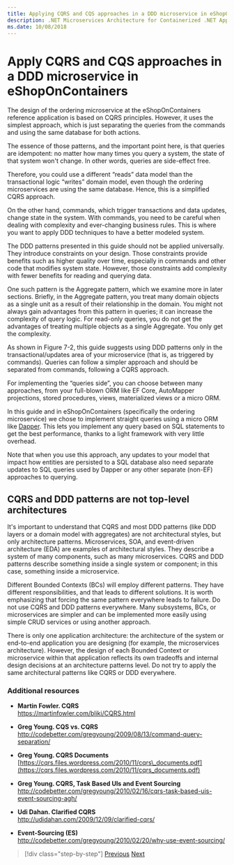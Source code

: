 ```yaml
---
title: Applying CQRS and CQS approaches in a DDD microservice in eShopOnContainers
description: .NET Microservices Architecture for Containerized .NET Applications | Understand the way CQRS is implemented in the ordering microservice in eShopOnContainers.
ms.date: 10/08/2018
---
```

# Apply CQRS and CQS approaches in a DDD microservice in eShopOnContainers

The design of the ordering microservice at the eShopOnContainers reference application is based on CQRS principles. However, it uses the simplest approach, which is just separating the queries from the commands and using the same database for both actions.

The essence of those patterns, and the important point here, is that queries are idempotent: no matter how many times you query a system, the state of that system won't change. In other words, queries are side-effect free.

Therefore, you could use a different “reads” data model than the transactional logic “writes” domain model, even though the ordering microservices are using the same database. Hence, this is a simplified CQRS approach.

On the other hand, commands, which trigger transactions and data updates, change state in the system. With commands, you need to be careful when dealing with complexity and ever-changing business rules. This is where you want to apply DDD techniques to have a better modeled system.

The DDD patterns presented in this guide should not be applied universally. They introduce constraints on your design. Those constraints provide benefits such as higher quality over time, especially in commands and other code that modifies system state. However, those constraints add complexity with fewer benefits for reading and querying data.

One such pattern is the Aggregate pattern, which we examine more in later sections. Briefly, in the Aggregate pattern, you treat many domain objects as a single unit as a result of their relationship in the domain. You might not always gain advantages from this pattern in queries; it can increase the complexity of query logic. For read-only queries, you do not get the advantages of treating multiple objects as a single Aggregate. You only get the complexity.

As shown in Figure 7-2, this guide suggests using DDD patterns only in the transactional/updates area of your microservice (that is, as triggered by commands). Queries can follow a simpler approach and should be separated from commands, following a CQRS approach.

For implementing the “queries side”, you can choose between many approaches, from your full-blown ORM like EF Core, AutoMapper projections, stored procedures, views, materialized views or a micro ORM.

In this guide and in eShopOnContainers (specifically the ordering microservice) we chose to implement straight queries using a micro ORM like [Dapper](https://github.com/StackExchange/dapper-dot-net). This lets you implement any query based on SQL statements to get the best performance, thanks to a light framework with very little overhead.

Note that when you use this approach, any updates to your model that impact how entities are persisted to a SQL database also need separate updates to SQL queries used by Dapper or any other separate (non-EF) approaches to querying.

## CQRS and DDD patterns are not top-level architectures

It's important to understand that CQRS and most DDD patterns (like DDD layers or a domain model with aggregates) are not architectural styles, but only architecture patterns. Microservices, SOA, and event-driven architecture (EDA) are examples of architectural styles. They describe a system of many components, such as many microservices. CQRS and DDD patterns describe something inside a single system or component; in this case, something inside a microservice.

Different Bounded Contexts (BCs) will employ different patterns. They have different responsibilities, and that leads to different solutions. It is worth emphasizing that forcing the same pattern everywhere leads to failure. Do not use CQRS and DDD patterns everywhere. Many subsystems, BCs, or microservices are simpler and can be implemented more easily using simple CRUD services or using another approach.

There is only one application architecture: the architecture of the system or end-to-end application you are designing (for example, the microservices architecture). However, the design of each Bounded Context or microservice within that application reflects its own tradeoffs and internal design decisions at an architecture patterns level. Do not try to apply the same architectural patterns like CQRS or DDD everywhere.

### Additional resources

- **Martin Fowler. CQRS** \
  <https://martinfowler.com/bliki/CQRS.html>

- **Greg Young. CQS vs. CQRS** \
  <http://codebetter.com/gregyoung/2009/08/13/command-query-separation/>

- **Greg Young. CQRS Documents** \
  [https://cqrs.files.wordpress.com/2010/11/cqrs\_documents.pdf](https://cqrs.files.wordpress.com/2010/11/cqrs_documents.pdf)

- **Greg Young. CQRS, Task Based UIs and Event Sourcing** \
  <http://codebetter.com/gregyoung/2010/02/16/cqrs-task-based-uis-event-sourcing-agh/>

- **Udi Dahan. Clarified CQRS** \
  <http://udidahan.com/2009/12/09/clarified-cqrs/>

- **Event-Sourcing (ES)** \
  <http://codebetter.com/gregyoung/2010/02/20/why-use-event-sourcing/>

>[!div class="step-by-step"]
>[Previous](apply-simplified-microservice-cqrs-ddd-patterns.md)
>[Next](cqrs-microservice-reads.md)
